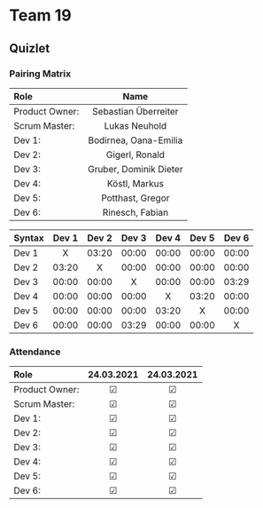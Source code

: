 # Team 19

## Quizlet

### Pairing Matrix

| Role            | Name                    |
| :---            |    :----:               |
| Product Owner:  | Sebastian Überreiter    |
| Scrum Master:   | Lukas Neuhold           |
| Dev 1:          | Bodirnea, Oana-Emilia   |
| Dev 2:          | Gigerl, Ronald          |
| Dev 3:          | Gruber, Dominik Dieter  |
| Dev 4:          | Köstl, Markus           |
| Dev 5:          | Potthast, Gregor        |
| Dev 6:          | Rinesch, Fabian         |

| Syntax      | Dev 1       | Dev 2       | Dev 3       | Dev 4       | Dev 5       | Dev 6       |
| :---        |    :----:   |    :----:   |    :----:   |    :----:   |    :----:   |    :----:   |
| Dev 1       | X           | 03:20       | 00:00       | 00:00       | 00:00       | 00:00       |
| Dev 2       | 03:20       | X           | 00:00       | 00:00       | 00:00       | 00:00       |
| Dev 3       | 00:00       | 00:00       | X           | 00:00       | 00:00       | 03:29       |
| Dev 4       | 00:00       | 00:00       | 00:00       | X           | 03:20       | 00:00       |
| Dev 5       | 00:00       | 00:00       | 00:00       | 03:20       | X           | 00:00       |
| Dev 6       | 00:00       | 00:00       | 03:29       | 00:00       | 00:00       | X           |

### Attendance

| Role            | 24.03.2021    | 24.03.2021    |
| :---            |    :----:     |    :----:     |
| Product Owner:  | &#9745;       | &#9745;       |
| Scrum Master:   | &#9745;       | &#9745;       |
| Dev 1:          | &#9745;       | &#9745;       |
| Dev 2:          | &#9745;       | &#9745;       |
| Dev 3:          | &#9745;       | &#9745;       |
| Dev 4:          | &#9745;       | &#9745;       |
| Dev 5:          | &#9745;       | &#9745;       |
| Dev 6:          | &#9745;       | &#9745;       |

